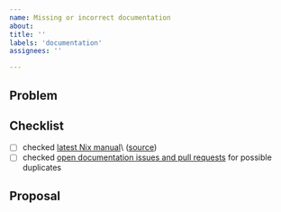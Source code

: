```yaml
---
name: Missing or incorrect documentation
about:
title: ''
labels: 'documentation'
assignees: ''

---
```


## Problem

<!-- describe your problem -->

## Checklist

<!-- make sure this issue is not redundant or obsolete -->

- [ ] checked [latest Nix manual]\ ([source])
- [ ] checked [open documentation issues and pull requests] for possible duplicates

[latest Nix manual]: https://nixos.org/manual/nix/unstable/
[source]: https://github.com/NixOS/nix/tree/master/doc/manual/src
[open documentation issues and pull requests]: https://github.com/NixOS/nix/labels/documentation

## Proposal

<!-- propose a solution -->

